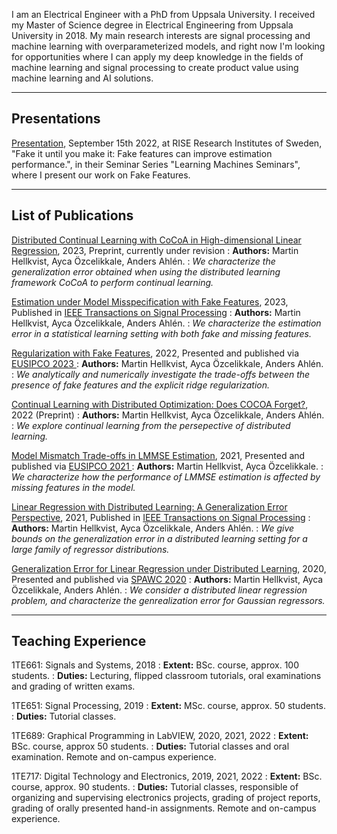 I am an Electrical Engineer with a PhD from Uppsala University. 
I received my Master of Science degree in Electrical Engineering from Uppsala University in 2018.
My main research interests are signal processing and machine learning with overparameterized models,
and right now I'm looking for opportunities where I can apply my deep knowledge in the fields of machine learning and signal processing
to create product value using machine learning and AI solutions.

---
## Presentations

<a href="https://www.youtube.com/watch?v=z1TFZFGipG4&ab_channel=RISEResearchInstitutesofSweden" target="_blank">	Presentation</a>, September 15th 2022, at RISE Research Institutes of Sweden, "Fake it until you make it: Fake features can improve estimation performance.", in their Seminar Series "Learning Machines Seminars", where I present our work on Fake Features.

---
## List of Publications
<a href="https://arxiv.org/abs/2312.01795" target="_blank">Distributed Continual Learning with CoCoA in High-dimensional Linear Regression</a>, 2023, Preprint, currently under revision</a>
: **Authors:** Martin Hellkvist, Ayca Özcelikkale, Anders Ahlén.
: *We characterize the generalization error obtained when using the distributed learning framework CoCoA to perform continual learning.*

<a href="https://arxiv.org/abs/2203.03398" target="_blank">Estimation under Model Misspecification with Fake Features</a>, 2023, Published in <a href="https://ieeexplore.ieee.org/document/10018513" target="_blank">IEEE Transactions on Signal Processing</a>
: **Authors:** Martin Hellkvist, Ayca Özcelikkale, Anders Ahlén.
: *We characterize the estimation error in a statistical learning setting with both fake and missing features.*

<a href="https://arxiv.org/abs/2212.00433" target="_blank">	Regularization with Fake Features</a>, 2022, Presented and published via <a href="https://ieeexplore.ieee.org/document/10289928" target="_blank"> EUSIPCO 2023 </a>
: **Authors:** Martin Hellkvist, Ayca Özcelikkale, Anders Ahlén.
: *We analytically and numerically investigate the trade-offs between the presence of fake features and the explicit ridge regularization.*

<a href="https://arxiv.org/abs/2211.16994" target="_blank">	Continual Learning with Distributed Optimization: Does COCOA Forget?</a>, 2022 (Preprint)
: **Authors:** Martin Hellkvist, Ayca Özcelikkale, Anders Ahlén.
: *We explore continual learning from the persepective of distributed learning.*

<a href="https://arxiv.org/abs/2105.11964" target="_blank">Model Mismatch Trade-offs in LMMSE Estimation</a>, 2021, Presented and published via <a href="https://ieeexplore.ieee.org/document/9615976" target="_blank"> EUSIPCO 2021 </a>
: **Authors:** Martin Hellkvist, Ayca Özcelikkale.
: *We characterize how the performance of LMMSE estimation is affected by missing features in the model.*

<a href="https://arxiv.org/abs/2101.09001" target="_blank">Linear Regression with Distributed Learning: A Generalization Error Perspective</a>, 2021, Published in <a href="https://ieeexplore.ieee.org/document/9520293" target="_blank">IEEE Transactions on Signal Processing</a>
: **Authors:** Martin Hellkvist, Ayca Özcelikkale, Anders Ahlén.
: *We give bounds on the generalization error in a distributed learning setting for a large family of regressor distributions.*

<a href="https://arxiv.org/abs/2004.14637" target="_blank">Generalization Error for Linear Regression under Distributed Learning</a>, 2020, Presented and published via <a href="https://ieeexplore.ieee.org/document/9154284" target="_blank">SPAWC 2020</a> 
: **Authors:** Martin Hellkvist, Ayca Özcelikkale, Anders Ahlén.
: *We consider a distributed linear regression problem, and characterize the genrealization error for Gaussian regressors.*

 
<!-- Publication item template
    [Title](https://arxiv.org/abs/), yyyy, ([Journal/Conf/Preprint]())
    : **Authors:** 
    : one-line-abstract. 
-->
<!-- 
    <a href="" target="_blank"></a> 
-->

---
## Teaching Experience

1TE661: Signals and Systems, 2018
: **Extent:** BSc. course, approx. 100 students.
: **Duties:** Lecturing, flipped classroom tutorials, oral examinations and grading of written exams.

1TE651: Signal Processing, 2019
: **Extent:** MSc. course, approx. 50 students.
: **Duties:** Tutorial classes.

1TE689: Graphical Programming in LabVIEW, 2020, 2021, 2022
: **Extent:** BSc. course, approx 50 students.
: **Duties:** Tutorial classes and oral examination. Remote and on-campus experience.

1TE717: Digital Technology and Electronics, 2019, 2021, 2022
: **Extent:** BSc. course, approx. 90 students.
: **Duties:** Tutorial classes, responsible of organizing and supervising electronics projects, grading of project reports, grading of orally presented hand-in assignments. Remote and on-campus experience.
